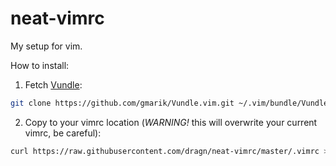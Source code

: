neat-vimrc
==========

My setup for vim.

How to install:

1) Fetch [Vundle](https://github.com/gmarik/Vundle.vim):
```bash
git clone https://github.com/gmarik/Vundle.vim.git ~/.vim/bundle/Vundle.vim
```
2) Copy to your vimrc location (*WARNING!* this will overwrite your current vimrc, be careful):
```bash
curl https://raw.githubusercontent.com/dragn/neat-vimrc/master/.vimrc > ~/.vimrc
```
